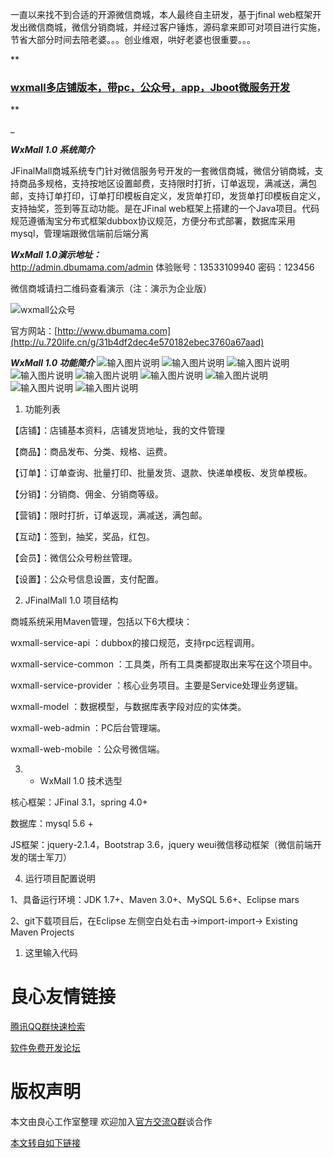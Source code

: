 一直以来找不到合适的开源微信商城，本人最终自主研发，基于jfinal web框架开发出微信商城，微信分销商城，并经过客户锤炼，源码拿来即可对项目进行实施，节省大部分时间去陪老婆。。。创业维艰，哄好老婆也很重要。。。


 **

### [wxmall多店铺版本，带pc，公众号，app，Jboot微服务开发](http://u.720life.cn/g/2e71d0f0a5c601172267ba20d3a43c6e1b62cd110ad8a5f76d4d5994d354dd6d677f8a3065f8e51101eb9aa5ac5e009a)
** 

  _

**_WxMall 1.0 系统简介_** 

JFinalMall商城系统专门针对微信服务号开发的一套微信商城，微信分销商城，支持商品多规格，支持按地区设置邮费，支持限时打折，订单返现，满减送，满包邮，支持订单打印，订单打印模板自定义，发货单打印，发货单打印模板自定义，支持抽奖，签到等互动功能。是在JFinal web框架上搭建的一个Java项目。代码规范遵循淘宝分布式框架dubbox协议规范，方便分布式部署，数据库采用mysql，管理端跟微信端前后端分离

  _**WxMall 1.0演示地址：**_  
http://admin.dbumama.com/admin
体验账号：13533109940
密码：123456

微信商城请扫二维码查看演示（注：演示为企业版）

![wxmall公众号](https://gitee.com/uploads/images/2018/0410/001233_6e7954db_471938.jpeg "wxmall_p.jpg")

官方网站：[http://www.dbumama.com](http://u.720life.cn/g/31b4df2dec4e570182ebec3760a67aad)

 **_WxMall 1.0 功能简介_** 
![输入图片说明](https://gitee.com/uploads/images/2017/1227/120552_035cd6ad_471938.png "QQ图片20171215172721.png")
![输入图片说明](https://gitee.com/uploads/images/2017/1227/120608_2cbbf67e_471938.png "QQ图片20171215172758.png")
![输入图片说明](https://gitee.com/uploads/images/2017/1227/120620_c704c1f4_471938.png "QQ图片20171215172825.png")
![输入图片说明](https://gitee.com/uploads/images/2017/1227/120632_aeda507c_471938.png "QQ图片20171215172847.png")
![输入图片说明](https://gitee.com/uploads/images/2017/1227/120643_4f401b2c_471938.png "QQ图片20171215172904.png")
![输入图片说明](https://gitee.com/uploads/images/2017/1227/120701_102016dd_471938.png "QQ图片20171215172930.png")
![输入图片说明](https://gitee.com/uploads/images/2017/1227/120716_8d8c17f2_471938.png "QQ图片20171215172944.png")
![输入图片说明](https://gitee.com/uploads/images/2017/1227/120725_e509ccec_471938.png "QQ图片20171215172959.png")
![输入图片说明](https://gitee.com/uploads/images/2017/1227/120736_4e64e721_471938.png "QQ图片20171215173020.png")



1. 功能列表

 【店铺】：店铺基本资料，店铺发货地址，我的文件管理

 【商品】：商品发布、分类、规格、运费。

 【订单】：订单查询、批量打印、批量发货、退款、快递单模板、发货单模板。

 【分销】：分销商、佣金、分销商等级。

 【营销】：限时打折，订单返现，满减送，满包邮。

 【互动】：签到，抽奖，奖品，红包。

 【会员】：微信公众号粉丝管理。

 【设置】：公众号信息设置，支付配置。



2. JFinalMall 1.0 项目结构

 商城系统采用Maven管理，包括以下6大模块：

 wxmall-service-api ：dubbox的接口规范，支持rpc远程调用。

 wxmall-service-common ：工具类，所有工具类都提取出来写在这个项目中。

 wxmall-service-provider ：核心业务项目。主要是Service处理业务逻辑。

 wxmall-model ：数据模型，与数据库表字段对应的实体类。

 wxmall-web-admin ：PC后台管理端。

 wxmall-web-mobile ：公众号微信端。



3. - WxMall 1.0 技术选型

 核心框架：JFinal 3.1，spring 4.0+

 数据库：mysql 5.6 + 

 JS框架：jquery-2.1.4，Bootstrap 3.6，jquery weui微信移动框架（微信前端开发的瑞士军刀）



4. 运行项目配置说明

 1、具备运行环境：JDK 1.7+、Maven 3.0+、MySQL 5.6+、Eclipse mars 

 2、git下载项目后，在Eclipse 左侧空白处右击->import-import-> Existing Maven Projects
1. 这里输入代码


 # 良心友情链接

[腾讯QQ群快速检索](http://u.720life.cn/s/8cf73f7c)

[软件免费开发论坛](http://u.720life.cn/s/bbb01dc0)

# 版权声明 

本文由良心工作室整理 欢迎加入[官方交流Q群](https://u.720life.cn/s/f2316816)谈合作

[本文转自如下链接](http://u.720life.cn/g/2e71d0f0a5c601172267ba20d3a43c6e0571c785fad492101c5147779fb01704d61dd32c8e490938e7fe8a2384a7029d98bdd6f9984e9114bbf91f537247aa01)